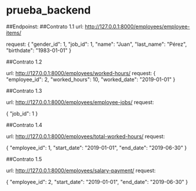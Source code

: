 # prueba_backend

##Endpoinst:
	##Contrato 1.1
  url:
  http://127.0.0.1:8000/employees/employee-items/ 
 
 request:
  {
    "gender_id": 1, 
    "job_id": 1, 
    "name": "Juan", 
    "last_name": "Pérez", 
    "birthdate": "1983-01-01" 
 }
 
 ##Contrato 1.2
 
 url:
  http://127.0.0.1:8000/employees/worked-hours/ 
  request:
  {
    "employee_id": 2, 
    "worked_hours": 10, 
    "worked_date": "2019-01-01" 
}


 ##Contrato 1.3
 
 url:
  http://127.0.0.1:8000/employees/employee-jobs/ 
  request:
  
{
    "job_id": 1
}

 ##Contrato 1.4
 
 url:
  http://127.0.0.1:8000/employees/total-worked-hours/ 
  request:
  
{
    "employee_id": 1, 
    "start_date": "2019-01-01", 
    "end_date": "2019-06-30"
}


##Contrato 1.5
 
 url:
  http://127.0.0.1:8000/employees/salary-payment/ 
  request:
  
{
    "employee_id": 2, 
    "start_date": "2019-01-01", 
    "end_date": "2019-06-30"
}

